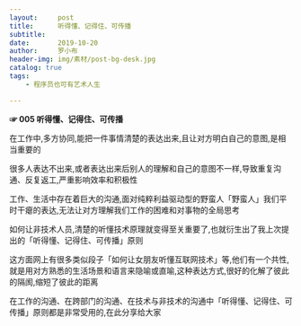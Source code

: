 ```yaml
---
layout:     post
title:      听得懂、记得住、可传播
subtitle:   
date:       2019-10-20
author:     罗小布
header-img: img/素材/post-bg-desk.jpg
catalog: true
tags:
    - 程序员也可有艺术人生

---
```




**☞ 005 听得懂、记得住、可传播**

在工作中,多方协同,能把一件事情清楚的表达出来,且让对方明白自己的意图,是相当重要的

很多人表达不出来,或者表达出来后别人的理解和自己的意图不一样,导致重复沟通、反复返工,严重影响效率和积极性

工作、生活中存在着巨大的沟通,面对纯粹利益驱动型的野蛮人「野蛮人」我们平时干瘪的表达,无法让对方理解我们工作的困难和对事物的全局思考

如何让非技术人员,清楚的听懂技术原理就变得至关重要了,也就衍生出了我上次提出的「听得懂、记得住、可传播」原则

这方面网上有很多类似段子「如何让女朋友听懂互联网技术」等,他们有一个共性,就是用对方熟悉的生活场景和语言来隐喻或直喻,这种表达方式,很好的化解了彼此的隔阂,缩短了彼此的距离

在工作的沟通、在跨部门的沟通、在技术与非技术的沟通中「听得懂、记得住、可传播」原则都是非常受用的,在此分享给大家







